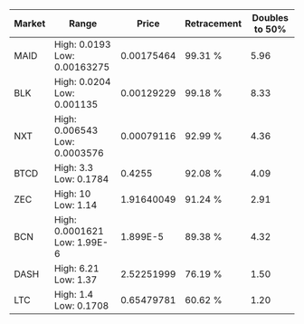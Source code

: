 | Market | Range | Price| Retracement | Doubles to 50% |
| --- | --- | --- | --- | --- |
| MAID | High: 0.0193<br />Low: 0.00163275 | 0.00175464 | 99.31 % | 5.96 |
| BLK | High: 0.0204<br />Low: 0.001135 | 0.00129229 | 99.18 % | 8.33 |
| NXT | High: 0.006543<br />Low: 0.0003576 | 0.00079116 | 92.99 % | 4.36 |
| BTCD | High: 3.3<br />Low: 0.1784 | 0.4255 | 92.08 % | 4.09 |
| ZEC | High: 10<br />Low: 1.14 | 1.91640049 | 91.24 % | 2.91 |
| BCN | High: 0.0001621<br />Low: 1.99E-6 | 1.899E-5 | 89.38 % | 4.32 |
| DASH | High: 6.21<br />Low: 1.37 | 2.52251999 | 76.19 % | 1.50 |
| LTC | High: 1.4<br />Low: 0.1708 | 0.65479781 | 60.62 % | 1.20 |

